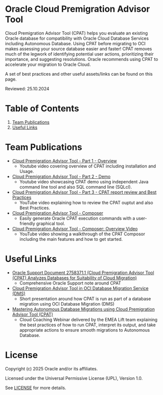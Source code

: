 # Oracle Cloud Premigration Advisor Tool
 
Cloud Premigration Advisor Tool (CPAT) helps you evaluate an existing Oracle database for compatibility with Oracle Cloud Database Services including Autonomous Database. Using CPAT before migrating to OCI makes assessing your source database easier and faster!  CPAT removes much of the legwork of identifying potential user actions, prioritizing their importance, and suggesting resolutions. Oracle recommends using CPAT to accelerate your migration to Oracle Cloud.

A set of best practices and other useful assets/links can be found on this page.

Reviewed: 25.10.2024

# Table of Contents
 
1. [Team Publications](#team-publications)
2. [Useful Links](#useful-links)
 
# Team Publications
 
- [Cloud Premigration Advisor Tool - Part 1 - Overview ](https://youtu.be/sji8ZhvQn-w?feature=shared)
    - Youtube video covering overview of CPAT including installation and Usage.
- [Cloud Premigration Advisor Tool - Part 2 - Demo ](https://youtu.be/iDwgC7b_vA4?feature=shared)
    - Youtube video showcasing CPAT demo using independent Java command line tool and also SQL command line (SQLcl).
- [Cloud Premigration Advisor Tool - Part 3 - CPAT report review and Best Practices ](https://youtu.be/YYDPey-NYE8?feature=shared)
    - YouTube video explaining how to review the CPAT ouptut and also Best Practices.
- [Cloud Premigration Advisor Tool - Composer ](https://macsdata.com/oracle/cpat-composer)
    - Easily generate Oracle CPAT execution commands with a user-friendly graphical tool.
- [Cloud Premigration Advisor Tool - Composer: Overview Video](https://youtu.be/rT28SmGl1WE?feature=shared&t=2118)
    - YouTube video showing a walkthrough of the CPAT Composor including the main features and how to get started.

# Useful Links
- [Oracle Support Document 2758371.1 (Cloud Premigration Advisor Tool (CPAT) Analyzes Databases for Suitability of Cloud Migration)](https://support.oracle.com/epmos/faces/DocumentDisplay?id=2758371.1)
    - Comprehensive Oracle Support note around CPAT
- [Cloud Premigration Advisor Tool in OCI Database Migration Service (DMS)](https://www.youtube.com/watch?v=kYUqh4O1Owo)
    - Short presentation around how CPAT is run as part of a database migration using OCI Database Migration (DMS)
- [Mastering Autonomous Database Migrations using Cloud Premigration Advisor Tool (CPAT)](https://www.youtube.com/watch?v=PH_aPudyr0s)
    - Cloud Coaching Webinar delivered by the EMEA Lift team explaining the best practices of how to run CPAT, interpret its output, and take appropriate actions to ensure smooth migrations to Autonomous Database.

# License
 
Copyright (c) 2025 Oracle and/or its affiliates.
 
Licensed under the Universal Permissive License (UPL), Version 1.0.
 
See [LICENSE](https://github.com/oracle-devrel/technology-engineering/blob/main/LICENSE) for more details.
